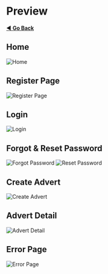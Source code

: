 # Preview

[◀️ **Go Back**](README.md)

## Home

![Home](../etc/preview_images/)

## Register Page

![Register Page](../etc/preview_images/)

## Login

![Login](../etc/preview_images/)

## Forgot & Reset Password

![Forgot Password](../etc/preview_images/)
![Reset Password](../etc/preview_images/)

<!-- ## My Adverts

![My Adverts](../etc/preview_images/) -->

## Create Advert

![Create Advert](../etc/preview_images/)

## Advert Detail

![Advert Detail](../etc/preview_images/)

<!-- ## Edit my Adverts

![Edit my Adverts](../etc/preview_images/) -->

## Error Page

![Error Page](../etc/preview_images/)

<!-- ## Contact

![Contact](../etc/preview_images/) -->

<!-- ## About Us

![About Us](../etc/preview_images/) -->

<!-- ## Swagger API

![Swagger API](../etc/preview_images/) -->
